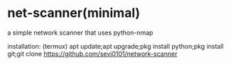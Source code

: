# net-scanner(minimal)
a simple network scanner that
uses python-nmap

installation:
(termux)
apt update;apt upgrade;pkg install python;pkg install git;git clone https://github.com/sevi0101/network-scanner
